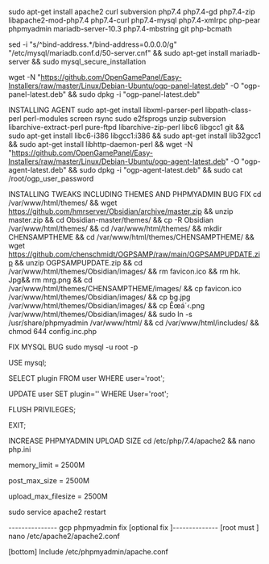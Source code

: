 sudo apt-get install apache2 curl subversion php7.4 php7.4-gd php7.4-zip libapache2-mod-php7.4 php7.4-curl php7.4-mysql php7.4-xmlrpc php-pear phpmyadmin mariadb-server-10.3 php7.4-mbstring git php-bcmath

sed -i "s/^bind-address.*/bind-address=0.0.0.0/g" "/etc/mysql/mariadb.conf.d/50-server.cnf" && sudo apt-get install mariadb-server && sudo mysql_secure_installation

wget -N "https://github.com/OpenGamePanel/Easy-Installers/raw/master/Linux/Debian-Ubuntu/ogp-panel-latest.deb" -O "ogp-panel-latest.deb" && sudo dpkg -i "ogp-panel-latest.deb"


INSTALLING AGENT
sudo apt-get install libxml-parser-perl libpath-class-perl perl-modules screen rsync sudo e2fsprogs unzip subversion libarchive-extract-perl pure-ftpd libarchive-zip-perl libc6 libgcc1 git && sudo apt-get install libc6-i386 libgcc1:i386 && sudo apt-get install lib32gcc1 && sudo apt-get install libhttp-daemon-perl && wget -N "https://github.com/OpenGamePanel/Easy-Installers/raw/master/Linux/Debian-Ubuntu/ogp-agent-latest.deb" -O "ogp-agent-latest.deb" && sudo dpkg -i "ogp-agent-latest.deb" && sudo cat /root/ogp_user_password 

INSTALLING TWEAKS INCLUDING THEMES AND PHPMYADMIN BUG FIX
cd /var/www/html/themes/ && wget https://github.com/hmrserver/Obsidian/archive/master.zip && unzip master.zip && cd Obsidian-master/themes/ && cp -R Obsidian /var/www/html/themes/ && cd /var/www/html/themes/ && mkdir CHENSAMPTHEME && cd /var/www/html/themes/CHENSAMPTHEME/ && wget https://github.com/chenschmidt/OGPSAMP/raw/main/OGPSAMPUPDATE.zip && unzip OGPSAMPUPDATE.zip && cd /var/www/html/themes/Obsidian/images/ && rm favicon.ico && rm hk. Jpg&& rm mrg.png && cd /var/www/html/themes/CHENSAMPTHEME/images/ && cp favicon.ico /var/www/html/themes/Obsidian/images/ && cp bg.jpg /var/www/html/themes/Obsidian/images/ && cp Êœá´‹.png /var/www/html/themes/Obsidian/images/ && sudo ln -s /usr/share/phpmyadmin /var/www/html/ && cd /var/www/html/includes/ && chmod 644 config.inc.php

FIX MYSQL BUG
sudo mysql -u root -p

USE mysql;

SELECT plugin FROM user WHERE user='root';

UPDATE user SET plugin='' WHERE User='root';

FLUSH PRIVILEGES;

EXIT;

INCREASE PHPMYADMIN UPLOAD SIZE
cd /etc/php/7.4/apache2 && nano php.ini

memory_limit = 2500M

post_max_size = 2500M

upload_max_filesize = 2500M

sudo service apache2 restart


--------------- gcp phpmyadmin fix [optional fix ]-------------- [root must ]
nano /etc/apache2/apache2.conf

[bottom]
Include /etc/phpmyadmin/apache.conf

